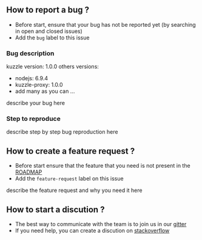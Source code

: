## How to report a bug ?
- Before start, ensure that your bug has not be reported yet (by searching in open and closed issues)
- Add the `bug` label to this issue

### Bug description
kuzzle version: 1.0.0
others versions:
 - nodejs: 6.9.4
 - kuzzle-proxy: 1.0.0
 - add many as you can ...

describe your bug here

### Step to reproduce
describe step by step bug reproduction here


## How to create a feature request ?
- Before start ensure that the feature that you need is not present in the [ROADMAP](../ROADMAP.md)
- Add the `feature-request` label on this issue

describe the feature request and why you need it here


## How to start a discution ?
- The best way to communicate with the team is to join us in our [gitter](http://gitter.im/kuzzleio/kuzzle)
- If you need help, you can create a discution on [stackoverflow](http://stackoverflow.com/questions/ask)
